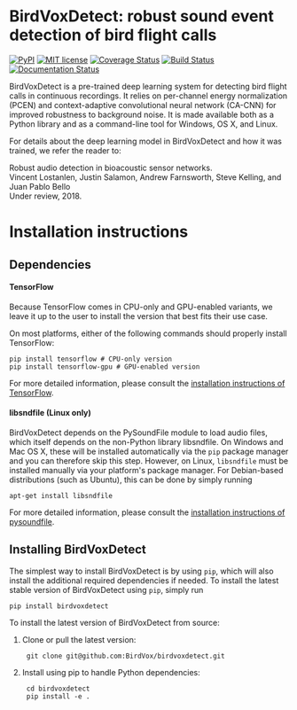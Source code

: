 # BirdVoxDetect: robust sound event detection of bird flight calls
[![PyPI](https://img.shields.io/badge/python-2.7%2C%203.5%2C%203.6-blue.svg)]()
[![MIT license](https://img.shields.io/badge/License-MIT-blue.svg)](https://choosealicense.com/licenses/mit/)
[![Coverage Status](https://coveralls.io/repos/github/BirdVox/birdvoxdetect/badge.svg)](https://coveralls.io/github/BirdVox/birdvoxdetect)
[![Build Status](https://travis-ci.org/BirdVox/birdvoxdetect.svg?branch=master)](https://travis-ci.org/BirdVox/birdvoxdetect)
[![Documentation Status](https://readthedocs.org/projects/birdvoxdetect/badge/?version=latest)](http://birdvoxdetect.readthedocs.io/en/latest/?badge=latest)


BirdVoxDetect is a pre-trained deep learning system for detecting bird flight calls in continuous recordings.
It relies on per-channel energy normalization (PCEN) and context-adaptive convolutional neural network (CA-CNN) for improved robustness to background noise.
It is made available both as a Python library and as a command-line tool for Windows, OS X, and Linux.

For details about the deep learning model in BirdVoxDetect and how it was trained, we refer the reader to:

Robust audio detection in bioacoustic sensor networks.<br/>
Vincent Lostanlen, Justin Salamon, Andrew Farnsworth, Steve Kelling, and Juan Pablo Bello<br/>
Under review, 2018.


# Installation instructions

Dependencies
------------
#### TensorFlow
Because TensorFlow comes in CPU-only and GPU-enabled variants, we leave it up to the user to install the version that best fits
their use case.

On most platforms, either of the following commands should properly install TensorFlow:

    pip install tensorflow # CPU-only version
    pip install tensorflow-gpu # GPU-enabled version

For more detailed information, please consult the
[installation instructions of TensorFlow](https://www.tensorflow.org/install/).

#### libsndfile (Linux only)
BirdVoxDetect depends on the PySoundFile module to load audio files, which itself depends on the non-Python library libsndfile.
On Windows and Mac OS X, these will be installed automatically via the ``pip`` package manager and you can therefore skip this step.
However, on Linux, `libsndfile` must be installed manually via your platform's package manager.
For Debian-based distributions (such as Ubuntu), this can be done by simply running

    apt-get install libsndfile

For more detailed information, please consult the
[installation instructions of pysoundfile](https://pysoundfile.readthedocs.io/en/0.9.0/#installation>).


Installing BirdVoxDetect
------------------------
The simplest way to install BirdVoxDetect is by using ``pip``, which will also install the additional required dependencies
if needed. To install the latest stable version of BirdVoxDetect using ``pip``, simply run

    pip install birdvoxdetect

To install the latest version of BirdVoxDetect from source:

1. Clone or pull the latest version:

        git clone git@github.com:BirdVox/birdvoxdetect.git

2. Install using pip to handle Python dependencies:

        cd birdvoxdetect
        pip install -e .
